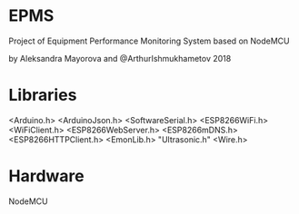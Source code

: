 # EPMS
Project of Equipment Performance Monitoring System based on NodeMCU 

by Aleksandra Mayorova and @ArthurIshmukhametov
2018

# Libraries
<Arduino.h>
<ArduinoJson.h>
<SoftwareSerial.h>
<ESP8266WiFi.h>
<WiFiClient.h>
<ESP8266WebServer.h>
<ESP8266mDNS.h>
<ESP8266HTTPClient.h>
<EmonLib.h>
"Ultrasonic.h"
<Wire.h>

# Hardware
NodeMCU

